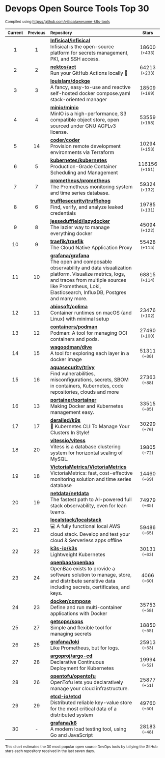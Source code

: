 # Devops Open Source Tools Top 30
<sup>Compiled using https://github.com/vilaca/awesome-k8s-tools</sup>
<div align="center">

|<sub>Current</sub>|<sub>Previous</sub>|<sub>Repository</sub>|<sub>Stars</sub>|
|:---:|:---:|:---|:---:|
|1|1|[**Infisical/infisical**](https://github.com/Infisical/infisical)<br/>Infisical is the open-source platform for secrets management, PKI, and SSH access.|18600 <sup>(+433)</sup>|
|2|2|[**nektos/act**](https://github.com/nektos/act)<br/>Run your GitHub Actions locally 🚀|64213 <sup>(+233)</sup>|
|3|3|[**louislam/dockge**](https://github.com/louislam/dockge)<br/>A fancy, easy-to-use and reactive self-hosted docker compose.yaml stack-oriented manager|18509 <sup>(+169)</sup>|
|4|4|[**minio/minio**](https://github.com/minio/minio)<br/>MinIO is a high-performance, S3 compatible object store, open sourced under GNU AGPLv3 license.|53559 <sup>(+158)</sup>|
|5|14|[**coder/coder**](https://github.com/coder/coder)<br/>Provision remote development environments via Terraform|10294 <sup>(+153)</sup>|
|6|5|[**kubernetes/kubernetes**](https://github.com/kubernetes/kubernetes)<br/>Production-Grade Container Scheduling and Management|116156 <sup>(+151)</sup>|
|7|7|[**prometheus/prometheus**](https://github.com/prometheus/prometheus)<br/>The Prometheus monitoring system and time series database.|59324 <sup>(+132)</sup>|
|8|6|[**trufflesecurity/trufflehog**](https://github.com/trufflesecurity/trufflehog)<br/>Find, verify, and analyze leaked credentials|19785 <sup>(+131)</sup>|
|9|8|[**jesseduffield/lazydocker**](https://github.com/jesseduffield/lazydocker)<br/>The lazier way to manage everything docker|45094 <sup>(+122)</sup>|
|10|9|[**traefik/traefik**](https://github.com/traefik/traefik)<br/>The Cloud Native Application Proxy|55428 <sup>(+115)</sup>|
|11|10|[**grafana/grafana**](https://github.com/grafana/grafana)<br/>The open and composable observability and data visualization platform. Visualize metrics, logs, and traces from multiple sources like Prometheus, Loki, Elasticsearch, InfluxDB, Postgres and many more. |68815 <sup>(+114)</sup>|
|12|11|[**abiosoft/colima**](https://github.com/abiosoft/colima)<br/>Container runtimes on macOS (and Linux) with minimal setup|23476 <sup>(+102)</sup>|
|13|12|[**containers/podman**](https://github.com/containers/podman)<br/>Podman: A tool for managing OCI containers and pods.|27490 <sup>(+100)</sup>|
|14|15|[**wagoodman/dive**](https://github.com/wagoodman/dive)<br/>A tool for exploring each layer in a docker image|51311 <sup>(+88)</sup>|
|15|16|[**aquasecurity/trivy**](https://github.com/aquasecurity/trivy)<br/>Find vulnerabilities, misconfigurations, secrets, SBOM in containers, Kubernetes, code repositories, clouds and more|27363 <sup>(+88)</sup>|
|16|13|[**portainer/portainer**](https://github.com/portainer/portainer)<br/>Making Docker and Kubernetes management easy.|33515 <sup>(+85)</sup>|
|17|17|[**derailed/k9s**](https://github.com/derailed/k9s)<br/>🐶 Kubernetes CLI To Manage Your Clusters In Style!|30299 <sup>(+76)</sup>|
|18|20|[**vitessio/vitess**](https://github.com/vitessio/vitess)<br/>Vitess is a database clustering system for horizontal scaling of MySQL.|19805 <sup>(+72)</sup>|
|19|18|[**VictoriaMetrics/VictoriaMetrics**](https://github.com/VictoriaMetrics/VictoriaMetrics)<br/>VictoriaMetrics: fast, cost-effective monitoring solution and time series database|14460 <sup>(+69)</sup>|
|20|19|[**netdata/netdata**](https://github.com/netdata/netdata)<br/>The fastest path to AI-powered full stack observability, even for lean teams.|74979 <sup>(+65)</sup>|
|21|21|[**localstack/localstack**](https://github.com/localstack/localstack)<br/>💻 A fully functional local AWS cloud stack. Develop and test your cloud & Serverless apps offline|59486 <sup>(+65)</sup>|
|22|22|[**k3s-io/k3s**](https://github.com/k3s-io/k3s)<br/>Lightweight Kubernetes|30131 <sup>(+63)</sup>|
|23|24|[**openbao/openbao**](https://github.com/openbao/openbao)<br/>OpenBao exists to provide a software solution to manage, store, and distribute sensitive data including secrets, certificates, and keys.|4066 <sup>(+60)</sup>|
|24|23|[**docker/compose**](https://github.com/docker/compose)<br/>Define and run multi-container applications with Docker|35753 <sup>(+58)</sup>|
|25|27|[**getsops/sops**](https://github.com/getsops/sops)<br/>Simple and flexible tool for managing secrets|18850 <sup>(+55)</sup>|
|26|25|[**grafana/loki**](https://github.com/grafana/loki)<br/>Like Prometheus, but for logs.|25913 <sup>(+53)</sup>|
|27|28|[**argoproj/argo-cd**](https://github.com/argoproj/argo-cd)<br/>Declarative Continuous Deployment for Kubernetes|19994 <sup>(+52)</sup>|
|28|26|[**opentofu/opentofu**](https://github.com/opentofu/opentofu)<br/>OpenTofu lets you declaratively manage your cloud infrastructure.|25877 <sup>(+51)</sup>|
|29|29|[**etcd-io/etcd**](https://github.com/etcd-io/etcd)<br/>Distributed reliable key-value store for the most critical data of a distributed system|49760 <sup>(+50)</sup>|
|30|-|[**grafana/k6**](https://github.com/grafana/k6)<br/>A modern load testing tool, using Go and JavaScript|28183 <sup>(+48)</sup>|


</div>

<sub>This chart estimates the 30 most popular open source DevOps tools by tallying the GitHub stars each repository received in the last seven days.</sub>
